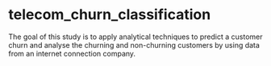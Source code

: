 # telecom_churn_classification
The goal of this study is to apply analytical techniques to predict a customer churn and analyse the  churning and non-churning customers by using data from an internet connection company.

